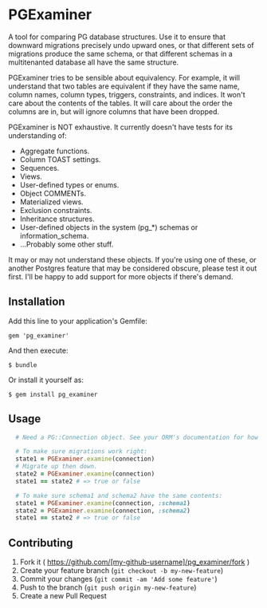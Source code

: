 # PGExaminer

A tool for comparing PG database structures. Use it to ensure that downward migrations precisely undo upward ones, or that different sets of migrations produce the same schema, or that different schemas in a multitenanted database all have the same structure.

PGExaminer tries to be sensible about equivalency. For example, it will understand that two tables are equivalent if they have the same name, column names, column types, triggers, constraints, and indices. It won't care about the contents of the tables. It will care about the order the columns are in, but will ignore columns that have been dropped.

PGExaminer is NOT exhaustive. It currently doesn't have tests for its understanding of:

* Aggregate functions.
* Column TOAST settings.
* Sequences.
* Views.
* User-defined types or enums.
* Object COMMENTs.
* Materialized views.
* Exclusion constraints.
* Inheritance structures.
* User-defined objects in the system (pg_*) schemas or information_schema.
* ...Probably some other stuff.

It may or may not understand these objects. If you're using one of these, or another Postgres feature that may be considered obscure, please test it out first. I'll be happy to add support for more objects if there's demand.

## Installation

Add this line to your application's Gemfile:

    gem 'pg_examiner'

And then execute:

    $ bundle

Or install it yourself as:

    $ gem install pg_examiner

## Usage

``` ruby
  # Need a PG::Connection object. See your ORM's documentation for how to get one.

  # To make sure migrations work right:
  state1 = PGExaminer.examine(connection)
  # Migrate up then down.
  state2 = PGExaminer.examine(connection)
  state1 == state2 # => true or false

  # To make sure schema1 and schema2 have the same contents:
  state1 = PGExaminer.examine(connection, :schema1)
  state2 = PGExaminer.examine(connection, :schema2)
  state1 == state2 # => true or false
```

## Contributing

1. Fork it ( https://github.com/[my-github-username]/pg_examiner/fork )
2. Create your feature branch (`git checkout -b my-new-feature`)
3. Commit your changes (`git commit -am 'Add some feature'`)
4. Push to the branch (`git push origin my-new-feature`)
5. Create a new Pull Request
